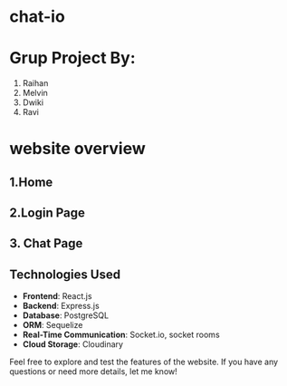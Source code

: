 # chat-io
# Grup Project By:
1. Raihan
2. Melvin 
3. Dwiki
4. Ravi

# website overview


## 1.Home


## 2.Login Page


## 3. Chat Page


## Technologies Used

- **Frontend**: React.js
- **Backend**: Express.js
- **Database**: PostgreSQL
- **ORM**: Sequelize
- **Real-Time Communication**: Socket.io, socket rooms
- **Cloud Storage**: Cloudinary

Feel free to explore and test the features of the website. If you have any questions or need more details, let me know!
